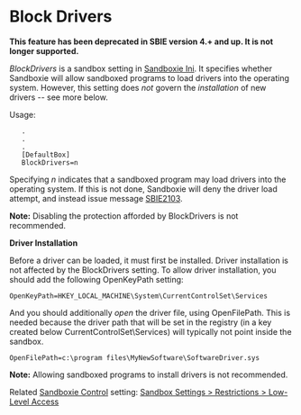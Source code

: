 # Block Drivers

**This feature has been deprecated in SBIE version 4.+ and up. It is not longer supported.**

_BlockDrivers_ is a sandbox setting in [Sandboxie Ini](SandboxieIni.md). It specifies whether Sandboxie will allow sandboxed programs to load drivers into the operating system. However, this setting does _not_ govern the _installation_ of new drivers -- see more below.

Usage:

```
   .
   .
   .
   [DefaultBox]
   BlockDrivers=n
```

Specifying _n_ indicates that a sandboxed program may load drivers into the operating system. If this is not done, Sandboxie will deny the driver load attempt, and instead issue message [SBIE2103](SBIE2103.md).

**Note:** Disabling the protection afforded by BlockDrivers is not recommended.

**Driver Installation**

Before a driver can be loaded, it must first be installed. Driver installation is not affected by the BlockDrivers setting. To allow driver installation, you should add the following OpenKeyPath setting:

```
OpenKeyPath=HKEY_LOCAL_MACHINE\System\CurrentControlSet\Services
```

And you should additionally _open_ the driver file, using OpenFilePath. This is needed because the driver path that will be set in the registry (in a key created below CurrentControlSet\Services) will typically not point inside the sandbox.

```
OpenFilePath=c:\program files\MyNewSoftware\SoftwareDriver.sys
```

**Note:** Allowing sandboxed programs to install drivers is not recommended.

Related [Sandboxie Control](SandboxieControl.md) setting: [Sandbox Settings > Restrictions > Low-Level Access](RestrictionsSettings.md#low-level-access--removed)
